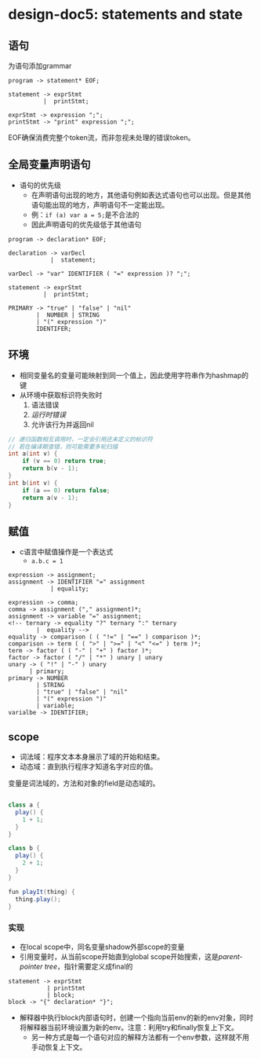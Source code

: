 # design-doc5: statements and state

## 语句

为语句添加grammar

```
program -> statement* EOF;

statement -> exprStmt
          |  printStmt;

exprStmt -> expression ";";
printStmt -> "print" expression ";";
```

EOF确保消费完整个token流，而非忽视未处理的错误token。

## 全局变量声明语句

+ 语句的优先级
  + 在声明语句出现的地方，其他语句例如表达式语句也可以出现。但是其他语句能出现的地方，声明语句不一定能出现。
  + 例：`if (a) var a = 5;`是不合法的
  + 因此声明语句的优先级低于其他语句

```
program -> declaration* EOF;

declaration -> varDecl
            |  statement;

varDecl -> "var" IDENTIFIER ( "=" expression )? ";";

statement -> exprStmt
          |  printStmt;

PRIMARY -> "true" | "false" | "nil"
        |  NUMBER | STRING
        | "(" expression ")"
        IDENTIFER;
```

## 环境

+ 相同变量名的变量可能映射到同一个值上，因此使用字符串作为hashmap的键
+ 从环境中获取标识符失败时
    1. 语法错误
    2. *运行时错误*
    3. 允许该行为并返回nil

```c
// 递归函数相互调用时，一定会引用还未定义的标识符
// 若在编译期查错，则可能需要多轮扫描
int a(int v) {
    if (v == 0) return true;
    return b(v - 1);
}
int b(int v) {
    if (a == 0) return false;
    return a(v - 1);
}
```

## 赋值

+ c语言中赋值操作是一个表达式
  + `a.b.c = 1`

```
expression -> assignment;
assignment -> IDENTIFIER "=" assignment
            | equality;
```
```
expression -> comma;
comma -> assignment ("," assignment)*;
assignment -> variable "=" assignment;
<!-- ternary -> equality "?" ternary ":" ternary
        |  equality -->
equality -> comparison ( ( "!=" | "==" ) comparison )*;
comparison -> term ( ( ">" | ">=" | "<" "<=" ) term )*;
term -> factor ( ( "-" | "+" ) factor )*;
factor -> factor ( "/" | "*" ) unary | unary
unary -> ( "!" | "-" ) unary
      | primary;
primary -> NUMBER
        | STRING
        | "true" | "false" | "nil"
        | "(" expression ")"
        | variable;
varialbe -> IDENTIFIER;
```

## scope

+ 词法域：程序文本本身展示了域的开始和结束。
+ 动态域：直到执行程序才知道名字对应的值。

变量是词法域的，方法和对象的field是动态域的。

```java

class a {
  play() {
    1 + 1;
  }
}

class b {
  play() {
    2 + 1;
  }
}

fun playIt(thing) {
  thing.play();
}
```

### 实现

+ 在local scope中，同名变量shadow外部scope的变量
+ 引用变量时，从当前scope开始直到global scope开始搜索，这是*parent-pointer tree*，指针需要定义成final的

```
statement -> exprStmt
           | printStmt
           | block;
block -> "{" declaration* "}";
```

+ 解释器中执行block内部语句时，创建一个指向当前env的新的env对象，同时将解释器当前环境设置为新的env。注意：利用try和finally恢复上下文。
  + 另一种方式是每一个语句对应的解释方法都有一个env参数，这样就不用手动恢复上下文。
